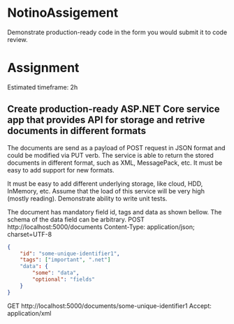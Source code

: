 # NotinoAssigement

Demonstrate production-ready code in the form you would submit it to code review.

# Assignment
Estimated timeframe: 2h

## Create production-ready ASP.NET Core service app that provides API for storage and retrive documents in different formats

The documents are send as a payload of POST request in JSON format and could be modified via PUT verb.
The service is able to return the stored documents in different format, such as XML, MessagePack, etc.
It must be easy to add support for new formats.

It must be easy to add different underlying storage, like cloud, HDD, InMemory, etc.
Assume that the load of this service will be very high (mostly reading).
Demonstrate ability to write unit tests.

The document has mandatory field id, tags and data as shown bellow. The schema of the data field can be arbitrary.
POST http://localhost:5000/documents
Content-Type: application/json; charset=UTF-8
```json
{
    "id": "some-unique-identifier1",
    "tags": ["important", ".net"]
    "data": {
        "some": "data",
        "optional": "fields"
    }
}
```
GET http://localhost:5000/documents/some-unique-identifier1
Accept: application/xml
